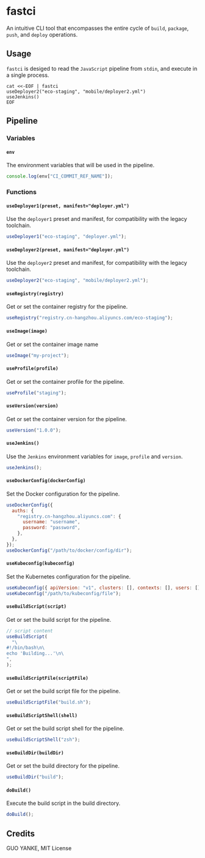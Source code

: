 # fastci

An intuitive CLI tool that encompasses the entire cycle of `build`, `package`, `push`, and `deploy` operations.

## Usage

`fastci` is desiged to read the `JavaScript` pipeline from `stdin`, and execute in a single process.

```shell
cat <<-EOF | fastci
useDeployer2("eco-staging", "mobile/deployer2.yml")
useJenkins()
EOF
```

## Pipeline

### Variables

#### `env`

The environment variables that will be used in the pipeline.

```javascript
console.log(env["CI_COMMIT_REF_NAME"]);
```

### Functions

#### `useDeployer1(preset, manifest="deployer.yml")`

Use the `deployer1` preset and manifest, for compatibility with the legacy toolchain.

```javascript
useDeployer1("eco-staging", "deployer.yml");
```

#### `useDeployer2(preset, manifest="deployer.yml")`

Use the `deployer2` preset and manifest, for compatibility with the legacy toolchain.

```javascript
useDeployer2("eco-staging", "mobile/deployer2.yml");
```

#### `useRegistry(registry)`

Get or set the container registry for the pipeline.

```javascript
useRegistry("registry.cn-hangzhou.aliyuncs.com/eco-staging");
```

#### `useImage(image)`

Get or set the container image name

```javascript
useImage("my-project");
```

#### `useProfile(profile)`

Get or set the container profile for the pipeline.

```javascript
useProfile("staging");
```

#### `useVersion(version)`

Get or set the container version for the pipeline.

```javascript
useVersion("1.0.0");
```

#### `useJenkins()`

Use the `Jenkins` environment variables for `image`, `profile` and `version`.

```javascript
useJenkins();
```

#### `useDockerConfig(dockerConfig)`

Set the Docker configuration for the pipeline.

```javascript
useDockerConfig({
  auths: {
    "registry.cn-hangzhou.aliyuncs.com": {
      username: "username",
      password: "password",
    },
  },
});
useDockerConfig("/path/to/docker/config/dir");
```

#### `useKubeconfig(kubeconfig)`

Set the Kubernetes configuration for the pipeline.

```javascript
useKubeconfig({ apiVersion: "v1", clusters: [], contexts: [], users: [] });
useKubeconfig("/path/to/kubeconfig/file");
```

#### `useBuildScript(script)`

Get or set the build script for the pipeline.

```javascript
// script content
useBuildScript(
  "\
#!/bin/bash\n\
echo 'Building...'\n\
",
);
```

#### `useBuildScriptFile(scriptFile)`

Get or set the build script file for the pipeline.

```javascript
useBuildScriptFile("build.sh");
```

#### `useBuildScriptShell(shell)`

Get or set the build script shell for the pipeline.

```javascript
useBuildScriptShell("zsh");
```

#### `useBuildDir(buildDir)`

Get or set the build directory for the pipeline.

```javascript
useBuildDir("build");
```

#### `doBuild()`

Execute the build script in the build directory.

```javascript
doBuild();
```

## Credits

GUO YANKE, MIT License
